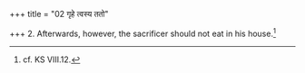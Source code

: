 +++
title = "02 गृहे त्वस्य ततो"

+++
2. Afterwards, however, the sacrificer should not eat in his house.[^1]

[^1]: cf. KS VIII.12.  
